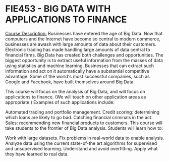 
# FIE453 - BIG DATA WITH APPLICATIONS TO FINANCE


[Course Description:](https://www.nhh.no/en/courses/big-data-with-applications-to-finance/)
Businesses have entered the age of Big Data. Now that computers and the Internet have become so central to modern commerce, businesses are awash with large amounts of data about their customers. Electronic trading has made handling large amounts of data central to financial firms. Big Data has created both challenges and opportunities. The biggest opportunity is to extract useful information from the masses of data using statistics and machine learning. Businesses that can extract such information and act on it automatically have a substantial competitive advantage. Some of the world's most successful companies, such as Google and Facebook, have built themselves around Big Data.

This course will focus on the analysis of Big Data, and will focus on applications to finance. (We will touch on other application areas as appropriate.) Examples of such applications include:

Automated trading and portfolio management.
Credit scoring: determining which loans are likely to go bad.
Catching financial criminals in the act.
Sales: recommending new financial products to customers.
This course will take students to the frontier of Big Data analysis. Students will learn how to:

Work with large datasets.
Fix problems in real-world data to enable analysis.
Analyze data using the current state-of-the art algorithms for supervised and unsupervised learning.
Understand and avoid overfitting.
Apply what they have learned to real data.



